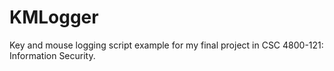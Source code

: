 # KMLogger
Key and mouse logging script example for my final project in CSC 4800-121: Information Security.
